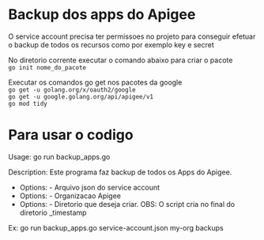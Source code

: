 # Backup dos apps do Apigee

O service account precisa ter permissoes no projeto para conseguir efetuar o backup de todos os  recursos como por exemplo key e secret

No diretorio corrente executar o comando abaixo para criar o pacote \
`go init nome_do_pacote`

Executar os comandos go get nos pacotes da google \
`go get -u golang.org/x/oauth2/google` \
`go get -u google.golang.org/api/apigee/v1` \
`go mod tidy`


# Para usar o codigo

Usage: go run backup_apps.go <serviceAccountFile> <organization> <backupDir>

Description: Este programa faz backup de todos os Apps do Apigee.

- Options: <serviceAccountFile> - Arquivo json do service account
- Options: <organization> - Organizacao Apigee
- Options: <backupDir> - Diretorio que deseja criar. OBS: O script cria no final do diretorio  _timestamp

Ex: go run backup_apps.go service-account.json my-org backups
